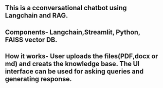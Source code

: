 ## This is a cconversational chatbot using Langchain and RAG.

## Components- Langchain,Streamlit, Python, FAISS vector DB.

## How it works- User uploads the files(PDF,docx or md) and creats the knowledge base. The UI interface can be used for asking queries and generating response.